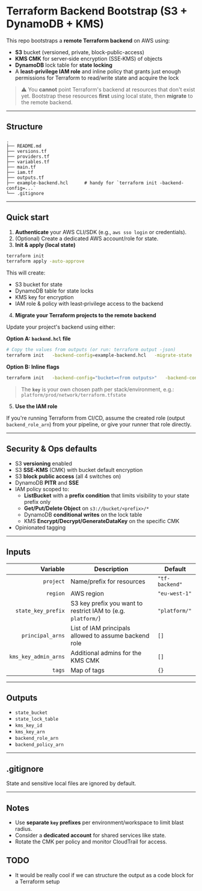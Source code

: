 # Terraform Backend Bootstrap (S3 + DynamoDB + KMS)

This repo bootstraps a **remote Terraform backend** on AWS using:
- **S3** bucket (versioned, private, block-public-access)
- **KMS CMK** for server‑side encryption (SSE‑KMS) of objects
- **DynamoDB** lock table for **state locking**
- A **least‑privilege IAM role** and inline policy that grants just enough
  permissions for Terraform to read/write state and acquire the lock

> ⚠️ You **cannot** point Terraform's backend at resources that don't exist yet.
> Bootstrap these resources **first** using local state, then **migrate** to the
> remote backend.

---

## Structure

```
.
├── README.md
├── versions.tf
├── providers.tf
├── variables.tf
├── main.tf
├── iam.tf
├── outputs.tf
├── example-backend.hcl      # handy for `terraform init -backend-config=...`
└── .gitignore
```

---

## Quick start

1) **Authenticate** your AWS CLI/SDK (e.g., `aws sso login` or credentials).
2) (Optional) Create a dedicated AWS account/role for state.
3) **Init & apply (local state)**

```bash
terraform init
terraform apply -auto-approve
```

This will create:
- S3 bucket for state
- DynamoDB table for state locks
- KMS key for encryption
- IAM role & policy with least‑privilege access to the backend

4) **Migrate your Terraform projects to the remote backend**

Update your project's backend using either:

**Option A: `backend.hcl` file**

```bash
# Copy the values from outputs (or run: terraform output -json)
terraform init   -backend-config=example-backend.hcl   -migrate-state
```

**Option B: Inline flags**

```bash
terraform init   -backend-config="bucket=<from outputs>"   -backend-config="key=<path/to/your/stack.tfstate>"   -backend-config="region=<aws region>"   -backend-config="dynamodb_table=<from outputs>"   -backend-config="kms_key_id=<from outputs>"   -migrate-state
```

> The **`key`** is your own chosen path per stack/environment, e.g.:
> `platform/prod/network/terraform.tfstate`

5) **Use the IAM role**

If you're running Terraform from CI/CD, assume the created role (output `backend_role_arn`)
from your pipeline, or give your runner that role directly.

---

## Security & Ops defaults

- S3 **versioning** enabled
- S3 **SSE‑KMS** (CMK) with bucket default encryption
- S3 **block public access** (all 4 switches on)
- DynamoDB **PITR** and **SSE**
- IAM policy scoped to:
  - **ListBucket** with a **prefix condition** that limits visibility to your state prefix only
  - **Get/Put/Delete Object** on `s3://bucket/<prefix>/*`
  - DynamoDB **conditional writes** on the lock table
  - KMS **Encrypt/Decrypt/GenerateDataKey** on the specific CMK
- Opinionated tagging

---

## Inputs

| Variable | Description | Default |
|---------:|-------------|---------|
| `project` | Name/prefix for resources | `"tf-backend"` |
| `region` | AWS region | `"eu-west-1"` |
| `state_key_prefix` | S3 key prefix you want to restrict IAM to (e.g. `platform/`) | `"platform/"` |
| `principal_arns` | List of IAM principals allowed to assume backend role | `[]` |
| `kms_key_admin_arns` | Additional admins for the KMS CMK | `[]` |
| `tags` | Map of tags | `{}` |

---

## Outputs

- `state_bucket`
- `state_lock_table`
- `kms_key_id`
- `kms_key_arn`
- `backend_role_arn`
- `backend_policy_arn`

---

## .gitignore

State and sensitive local files are ignored by default.

---

## Notes

- Use **separate `key` prefixes** per environment/workspace to limit blast radius.
- Consider a **dedicated account** for shared services like state.
- Rotate the CMK per policy and monitor CloudTrail for access.


## TODO

- It would be really cool if we can structure the output as a code block for a Terraform setup
